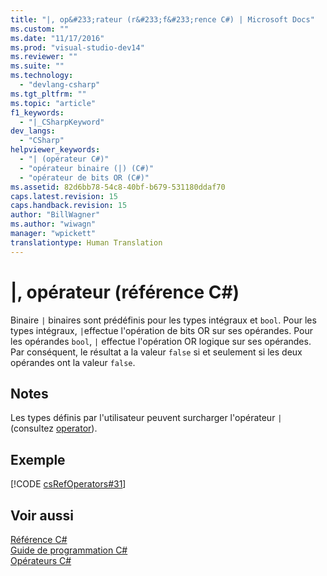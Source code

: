 ```yaml
---
title: "|, op&#233;rateur (r&#233;f&#233;rence C#) | Microsoft Docs"
ms.custom: ""
ms.date: "11/17/2016"
ms.prod: "visual-studio-dev14"
ms.reviewer: ""
ms.suite: ""
ms.technology: 
  - "devlang-csharp"
ms.tgt_pltfrm: ""
ms.topic: "article"
f1_keywords: 
  - "|_CSharpKeyword"
dev_langs: 
  - "CSharp"
helpviewer_keywords: 
  - "| (opérateur C#)"
  - "opérateur binaire (|) (C#)"
  - "opérateur de bits OR (C#)"
ms.assetid: 82d6bb78-54c8-40bf-b679-531180ddaf70
caps.latest.revision: 15
caps.handback.revision: 15
author: "BillWagner"
ms.author: "wiwagn"
manager: "wpickett"
translationtype: Human Translation
---
```

# |, op&#233;rateur (r&#233;f&#233;rence C#)
Binaire        `|`  binaires sont prédéfinis pour les types intégraux et `bool`.  Pour les types intégraux,  `|`effectue l'opération de bits OR sur ses opérandes.  Pour les opérandes `bool`,  `|` effectue l'opération OR logique sur ses opérandes. Par conséquent, le résultat a la valeur `false` si et seulement si les deux opérandes ont la valeur `false`.  
  
## Notes  
 Les types définis par l'utilisateur peuvent surcharger l'opérateur          `|` \(consultez [operator](../../../csharp/language-reference/keywords/operator.md)\).  
  
## Exemple  
 [!CODE [csRefOperators#31](../CodeSnippet/VS_Snippets_VBCSharp/csrefOperators#31)]  
  
## Voir aussi  
 [Référence C\#](../../../csharp/language-reference/index.md)   
 [Guide de programmation C\#](../../../csharp/programming-guide/index.md)   
 [Opérateurs C\#](../../../csharp/language-reference/operators/index.md)